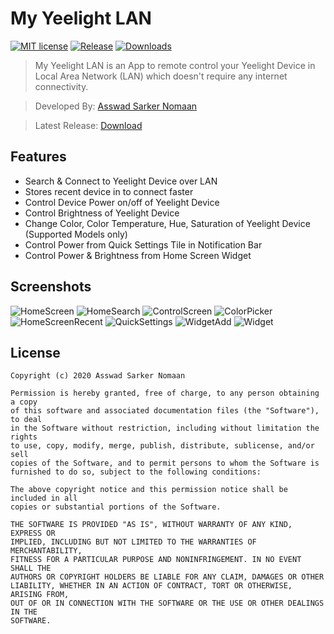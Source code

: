 # My Yeelight LAN
[![MIT license](https://img.shields.io/badge/License-MIT-blue.svg)](LICENSE)
[![Release](https://img.shields.io/github/release-date/asnbd/MyYeelightLAN?logo=github "Release Date")](../../releases/latest) 
[![Downloads](https://img.shields.io/github/downloads/asnbd/MyYeelightLAN/total?label=downloads&logo=github "Downloads")](../../releases/latest) 
> My Yeelight LAN is an App to remote control your Yeelight Device in Local Area Network (LAN) which doesn't require any internet connectivity.

> Developed By: [Asswad Sarker Nomaan](https://www.asswadsarker.me "Asswad Sarker Nomaan")

> Latest Release: [Download](../../releases/latest) 

## Features
* Search & Connect to Yeelight Device over LAN
* Stores recent device in to connect faster
* Control Device Power on/off of Yeelight Device
* Control Brightness of Yeelight Device
* Change Color, Color Temperature, Hue, Saturation of Yeelight Device (Supported Models only)
* Control Power from Quick Settings Tile in Notification Bar
* Control Power & Brightness from Home Screen Widget

## Screenshots
![HomeScreen](screenshots/My-Yeelight-LAN-Screenshot-Home.png "Home Screen")
![HomeSearch](screenshots/My-Yeelight-LAN-Screenshot-Home-Search.png "Home Screen Search")
![ControlScreen](screenshots/My-Yeelight-LAN-Screenshot-Control.png "Control Screen")
![ColorPicker](screenshots/My-Yeelight-LAN-Screenshot-Color-Picker.png "Color Picker")
![HomeScreenRecent](screenshots/My-Yeelight-LAN-Screenshot-Home-Recent.png "Home Screen Recent")
![QuickSettings](screenshots/My-Yeelight-LAN-Screenshot-Quick-Settings.png "Quick Settings")
![WidgetAdd](screenshots/My-Yeelight-LAN-Screenshot-Widget-Add.png "Widget Add")
![Widget](screenshots/My-Yeelight-LAN-Screenshot-Widget.png "Widget")

## License
```
Copyright (c) 2020 Asswad Sarker Nomaan

Permission is hereby granted, free of charge, to any person obtaining a copy
of this software and associated documentation files (the "Software"), to deal
in the Software without restriction, including without limitation the rights
to use, copy, modify, merge, publish, distribute, sublicense, and/or sell
copies of the Software, and to permit persons to whom the Software is
furnished to do so, subject to the following conditions:

The above copyright notice and this permission notice shall be included in all
copies or substantial portions of the Software.

THE SOFTWARE IS PROVIDED "AS IS", WITHOUT WARRANTY OF ANY KIND, EXPRESS OR
IMPLIED, INCLUDING BUT NOT LIMITED TO THE WARRANTIES OF MERCHANTABILITY,
FITNESS FOR A PARTICULAR PURPOSE AND NONINFRINGEMENT. IN NO EVENT SHALL THE
AUTHORS OR COPYRIGHT HOLDERS BE LIABLE FOR ANY CLAIM, DAMAGES OR OTHER
LIABILITY, WHETHER IN AN ACTION OF CONTRACT, TORT OR OTHERWISE, ARISING FROM,
OUT OF OR IN CONNECTION WITH THE SOFTWARE OR THE USE OR OTHER DEALINGS IN THE
SOFTWARE.
```
